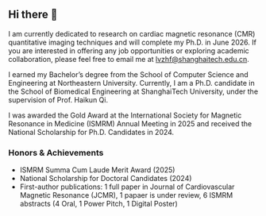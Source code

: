 ## Hi there 👋

<!--
**LyuZhenfeng/LyuZhenfeng** is a ✨ _special_ ✨ repository because its `README.md` (this file) appears on your GitHub profile.

Here are some ideas to get you started:

- 🔭 I’m currently working on ...
- 🌱 I’m currently learning ...
- 👯 I’m looking to collaborate on ...
- 🤔 I’m looking for help with ...
- 💬 Ask me about ...
- 📫 How to reach me: ...
- 😄 Pronouns: ...
- ⚡ Fun fact: ...
-->


I am currently dedicated to research on cardiac magnetic resonance (CMR) quantitative imaging techniques and will complete my Ph.D. in June 2026. If you are interested in offering any job opportunities or exploring academic collaboration, please feel free to email me at lvzhf@shanghaitech.edu.cn.

I earned my Bachelor’s degree from the School of Computer Science and Engineering at Northeastern University. Currently, I am a Ph.D. candidate in the School of Biomedical Engineering at ShanghaiTech University, under the supervision of Prof. Haikun Qi.

I was awarded the Gold Award at the International Society for Magnetic Resonance in Medicine (ISMRM) Annual Meeting in 2025 and received the National Scholarship for Ph.D. Candidates in 2024.

### Honors & Achievements
- ISMRM Summa Cum Laude Merit Award (2025)
- National Scholarship for Doctoral Candidates (2024)
- First-author publications: 1 full paper in Journal of Cardiovascular Magnetic Resonance (JCMR), 1 papaer is under review, 6 ISMRM abstracts (4 Oral, 1 Power Pitch, 1 Digital Poster)

